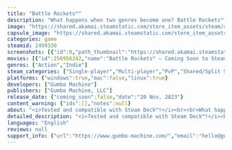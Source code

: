 ```yaml
---
title: "Battle Rockets™"
description: "What happens when two genres become one? Battle Rockets™, that's what happens! In this distinctive &quot;SHMUP Fighter&quot;, each player chooses a side–literally! Play as one of twelve &quot;Console-tan&quot; fighters, and battle your friends...or foes! Are you &quot;Head-to-Heady&quot;?"
image: "https://shared.akamai.steamstatic.com/store_item_assets/steam/apps/2499330/header.jpg?t=1723958920"
capsule_image: "https://shared.akamai.steamstatic.com/store_item_assets/steam/apps/2499330/ac248cc6ef667f4978c8647a81e0dc58f220d668/capsule_231x87.jpg?t=1723958920"
categories: game
steamid: 2499330
screenshots: [{"id":0,"path_thumbnail":"https://shared.akamai.steamstatic.com/store_item_assets/steam/apps/2499330/ss_abf6d6552670e8050bb365f2ec6b5255f763d3a0.600x338.jpg?t=1723958920","path_full":"https://shared.akamai.steamstatic.com/store_item_assets/steam/apps/2499330/ss_abf6d6552670e8050bb365f2ec6b5255f763d3a0.1920x1080.jpg?t=1723958920"},{"id":1,"path_thumbnail":"https://shared.akamai.steamstatic.com/store_item_assets/steam/apps/2499330/ss_ae9898bceff146ce31b7664be7d849b7d8764c6a.600x338.jpg?t=1723958920","path_full":"https://shared.akamai.steamstatic.com/store_item_assets/steam/apps/2499330/ss_ae9898bceff146ce31b7664be7d849b7d8764c6a.1920x1080.jpg?t=1723958920"},{"id":2,"path_thumbnail":"https://shared.akamai.steamstatic.com/store_item_assets/steam/apps/2499330/ss_07ab3b0bebb08ffbb4e55f66cec3c62191fe84cb.600x338.jpg?t=1723958920","path_full":"https://shared.akamai.steamstatic.com/store_item_assets/steam/apps/2499330/ss_07ab3b0bebb08ffbb4e55f66cec3c62191fe84cb.1920x1080.jpg?t=1723958920"},{"id":3,"path_thumbnail":"https://shared.akamai.steamstatic.com/store_item_assets/steam/apps/2499330/ss_05297386715577cb751d22bcceb8c7072f0ba319.600x338.jpg?t=1723958920","path_full":"https://shared.akamai.steamstatic.com/store_item_assets/steam/apps/2499330/ss_05297386715577cb751d22bcceb8c7072f0ba319.1920x1080.jpg?t=1723958920"},{"id":4,"path_thumbnail":"https://shared.akamai.steamstatic.com/store_item_assets/steam/apps/2499330/ss_cc6794f306453a940d05964057fb0138b311731a.600x338.jpg?t=1723958920","path_full":"https://shared.akamai.steamstatic.com/store_item_assets/steam/apps/2499330/ss_cc6794f306453a940d05964057fb0138b311731a.1920x1080.jpg?t=1723958920"},{"id":5,"path_thumbnail":"https://shared.akamai.steamstatic.com/store_item_assets/steam/apps/2499330/ss_b16120309e1f6450240709039bf987f780895cbd.600x338.jpg?t=1723958920","path_full":"https://shared.akamai.steamstatic.com/store_item_assets/steam/apps/2499330/ss_b16120309e1f6450240709039bf987f780895cbd.1920x1080.jpg?t=1723958920"},{"id":6,"path_thumbnail":"https://shared.akamai.steamstatic.com/store_item_assets/steam/apps/2499330/ss_4b01898bd76ebc451fea3c3cad3051ff1bb81ee8.600x338.jpg?t=1723958920","path_full":"https://shared.akamai.steamstatic.com/store_item_assets/steam/apps/2499330/ss_4b01898bd76ebc451fea3c3cad3051ff1bb81ee8.1920x1080.jpg?t=1723958920"},{"id":7,"path_thumbnail":"https://shared.akamai.steamstatic.com/store_item_assets/steam/apps/2499330/ss_e507ffc9c74ae0b3f51e0fb66dcf84d590aab6ea.600x338.jpg?t=1723958920","path_full":"https://shared.akamai.steamstatic.com/store_item_assets/steam/apps/2499330/ss_e507ffc9c74ae0b3f51e0fb66dcf84d590aab6ea.1920x1080.jpg?t=1723958920"},{"id":8,"path_thumbnail":"https://shared.akamai.steamstatic.com/store_item_assets/steam/apps/2499330/ss_49770e00191986212bc2e469898df016db489abe.600x338.jpg?t=1723958920","path_full":"https://shared.akamai.steamstatic.com/store_item_assets/steam/apps/2499330/ss_49770e00191986212bc2e469898df016db489abe.1920x1080.jpg?t=1723958920"},{"id":9,"path_thumbnail":"https://shared.akamai.steamstatic.com/store_item_assets/steam/apps/2499330/ss_b9566472c39d818a9e05699a1392432d1989ae4a.600x338.jpg?t=1723958920","path_full":"https://shared.akamai.steamstatic.com/store_item_assets/steam/apps/2499330/ss_b9566472c39d818a9e05699a1392432d1989ae4a.1920x1080.jpg?t=1723958920"}]
movies: [{"id":256956242,"name":"Battle Rockets™ – Coming Soon to Steam®!","thumbnail":"https://shared.akamai.steamstatic.com/store_item_assets/steam/apps/256956242/movie.293x165.jpg?t=1689087057","webm":{"480":"http://video.akamai.steamstatic.com/store_trailers/256956242/movie480_vp9.webm?t=1689087057","max":"http://video.akamai.steamstatic.com/store_trailers/256956242/movie_max_vp9.webm?t=1689087057"},"mp4":{"480":"http://video.akamai.steamstatic.com/store_trailers/256956242/movie480.mp4?t=1689087057","max":"http://video.akamai.steamstatic.com/store_trailers/256956242/movie_max.mp4?t=1689087057"},"highlight":true},{"id":256980656,"name":"Battle Rockets™ - Gameplay Footage","thumbnail":"https://shared.akamai.steamstatic.com/store_item_assets/steam/apps/256980656/movie.293x165.jpg?t=1699402982","webm":{"480":"http://video.akamai.steamstatic.com/store_trailers/256980656/movie480_vp9.webm?t=1699402982","max":"http://video.akamai.steamstatic.com/store_trailers/256980656/movie_max_vp9.webm?t=1699402982"},"mp4":{"480":"http://video.akamai.steamstatic.com/store_trailers/256980656/movie480.mp4?t=1699402982","max":"http://video.akamai.steamstatic.com/store_trailers/256980656/movie_max.mp4?t=1699402982"},"highlight":true}]
genres: ["Action","Indie"]
steam_categories: ["Single-player","Multi-player","PvP","Shared/Split Screen PvP","Shared/Split Screen","Steam Achievements","Full controller support","Remote Play Together","Family Sharing"]
platforms: {"windows":true,"mac":false,"linux":true}
developers: ["Gumbo Machine"]
publishers: ["Gumbo Machine, LLC"]
release_date: {"coming_soon":false,"date":"20 Nov, 2023"}
content_warning: {"ids":[],"notes":null}
about: "<i>Tested and compatible with Steam Deck™!</i><br><br>What happens when two genres become one? <strong>Battle Rockets™</strong>, that's what happens! In this distinctive <i>SHMUP Fighter</i>, each player chooses a side–<i>literally!</i> Play as one of twelve <i>Console-tan</i> fighters, and battle your friends...or foes!<br><br>Face off in one of three multiplayer modes, each offering <strong>Standard</strong> and <strong>Remix</strong> game mechanics:<br><br><strong>Duel Shock</strong> – Lower your opponent's HP! If their HP is all depleted, you win!<br><strong>Short Fuse</strong> – Five rounds, five chances to get the first shot! Who will win the most rounds?<br><strong>Cash Grab</strong> – Collect all the coins you can, or just zap them out of your foe's pockets, but watch out for that time limit!<br><br>Or, try your hand at one of eight single-player <strong>Challenges</strong>. These minigames expand upon the Console-tan lore, and allow players to hone their skills. Ready for something tougher? <strong>Super Challenges</strong> ramp up the difficulty of our original eight Challenges.<br><br><strong>Are you <i>Head-to-Heady?</i></strong><br><br><img class=\"bb_img\" src=\"https://shared.akamai.steamstatic.com/store_item_assets/steam/apps/2499330/extras/BattleRockets_Steam_KeyArt_Small.png?t=1723958920\" />"
detailed_description: "<i>Tested and compatible with Steam Deck™!</i><br><br>What happens when two genres become one? <strong>Battle Rockets™</strong>, that's what happens! In this distinctive <i>SHMUP Fighter</i>, each player chooses a side–<i>literally!</i> Play as one of twelve <i>Console-tan</i> fighters, and battle your friends...or foes!<br><br>Face off in one of three multiplayer modes, each offering <strong>Standard</strong> and <strong>Remix</strong> game mechanics:<br><br><strong>Duel Shock</strong> – Lower your opponent's HP! If their HP is all depleted, you win!<br><strong>Short Fuse</strong> – Five rounds, five chances to get the first shot! Who will win the most rounds?<br><strong>Cash Grab</strong> – Collect all the coins you can, or just zap them out of your foe's pockets, but watch out for that time limit!<br><br>Or, try your hand at one of eight single-player <strong>Challenges</strong>. These minigames expand upon the Console-tan lore, and allow players to hone their skills. Ready for something tougher? <strong>Super Challenges</strong> ramp up the difficulty of our original eight Challenges.<br><br><strong>Are you <i>Head-to-Heady?</i></strong><br><br><img class=\"bb_img\" src=\"https://shared.akamai.steamstatic.com/store_item_assets/steam/apps/2499330/extras/BattleRockets_Steam_KeyArt_Small.png?t=1723958920\" />"
languages: "English"
reviews: null
support_info: {"url":"https://www.gumbo-machine.com/","email":"hello@gumbo-machine.com"}
---
```


